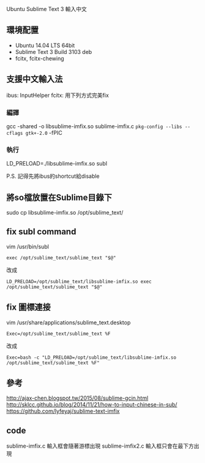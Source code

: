 Ubuntu Sublime Text 3 輸入中文

## 環境配置
- Ubuntu 14.04 LTS 64bit
- Sublime Text 3 Build 3103 deb
- fcitx, fcitx-chewing

## 支援中文輸入法
ibus: InputHelper
fcitx: 用下列方式完美fix

### 編譯
gcc -shared -o libsublime-imfix.so sublime-imfix.c `pkg-config --libs --cflags gtk+-2.0` -fPIC
### 執行
LD_PRELOAD=./libsublime-imfix.so subl

P.S. 記得先將ibus的shortcut給disable

## 將so檔放置在Sublime目錄下
sudo cp libsublime-imfix.so /opt/sublime_text/
## fix subl command
vim /usr/bin/subl
```
exec /opt/sublime_text/sublime_text "$@"
```
改成
```
LD_PRELOAD=/opt/sublime_text/libsublime-imfix.so exec /opt/sublime_text/sublime_text "$@"
```

## fix 圖標連接
vim /usr/share/applications/sublime_text.desktop
```
Exec=/opt/sublime_text/sublime_text %F
```
改成
```
Exec=bash -c "LD_PRELOAD=/opt/sublime_text/libsublime-imfix.so /opt/sublime_text/sublime_text %F"
```
## 參考
http://ajax-chen.blogspot.tw/2015/08/sublime-gcin.html
http://sklcc.github.io/blog/2014/11/21/how-to-input-chinese-in-sub/
https://github.com/lyfeyaj/sublime-text-imfix

## code
sublime-imfix.c 輸入框會隨著游標出現
sublime-imfix2.c 輸入框只會在最下方出現
